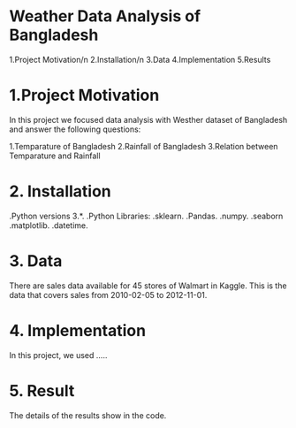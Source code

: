 # Weather Data Analysis of Bangladesh
1.Project Motivation/n
2.Installation/n
3.Data
4.Implementation
5.Results
# 1.Project Motivation
In this project we focused data analysis with Westher  dataset of Bangladesh and answer the following questions:

1.Temparature of Bangladesh
2.Rainfall of Bangladesh
3.Relation between Temparature and Rainfall
#
# 2. Installation
.Python versions 3.*.
.Python Libraries:
.sklearn.
.Pandas.
.numpy.
.seaborn
.matplotlib.
.datetime.
#
# 3. Data
There are sales data available for 45 stores of Walmart in Kaggle. This is the data that covers sales from 2010-02-05 to 2012-11-01.
#
# 4. Implementation
In this project, we used .....
#
# 5. Result
The details of the results show in the code.
